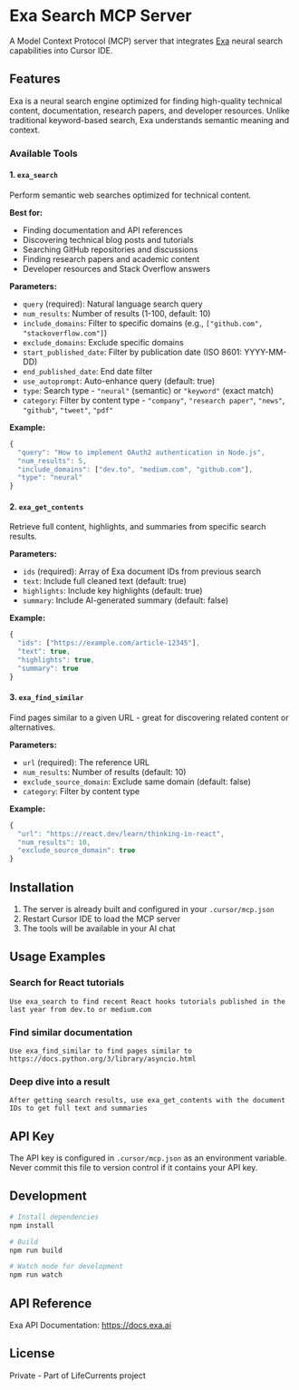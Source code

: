 # Exa Search MCP Server

A Model Context Protocol (MCP) server that integrates [Exa](https://exa.ai) neural search capabilities into Cursor IDE.

## Features

Exa is a neural search engine optimized for finding high-quality technical content, documentation, research papers, and developer resources. Unlike traditional keyword-based search, Exa understands semantic meaning and context.

### Available Tools

#### 1. `exa_search`
Perform semantic web searches optimized for technical content.

**Best for:**
- Finding documentation and API references
- Discovering technical blog posts and tutorials
- Searching GitHub repositories and discussions
- Finding research papers and academic content
- Developer resources and Stack Overflow answers

**Parameters:**
- `query` (required): Natural language search query
- `num_results`: Number of results (1-100, default: 10)
- `include_domains`: Filter to specific domains (e.g., `["github.com", "stackoverflow.com"]`)
- `exclude_domains`: Exclude specific domains
- `start_published_date`: Filter by publication date (ISO 8601: YYYY-MM-DD)
- `end_published_date`: End date filter
- `use_autoprompt`: Auto-enhance query (default: true)
- `type`: Search type - `"neural"` (semantic) or `"keyword"` (exact match)
- `category`: Filter by content type - `"company"`, `"research paper"`, `"news"`, `"github"`, `"tweet"`, `"pdf"`

**Example:**
```javascript
{
  "query": "How to implement OAuth2 authentication in Node.js",
  "num_results": 5,
  "include_domains": ["dev.to", "medium.com", "github.com"],
  "type": "neural"
}
```

#### 2. `exa_get_contents`
Retrieve full content, highlights, and summaries from specific search results.

**Parameters:**
- `ids` (required): Array of Exa document IDs from previous search
- `text`: Include full cleaned text (default: true)
- `highlights`: Include key highlights (default: true)
- `summary`: Include AI-generated summary (default: false)

**Example:**
```javascript
{
  "ids": ["https://example.com/article-12345"],
  "text": true,
  "highlights": true,
  "summary": true
}
```

#### 3. `exa_find_similar`
Find pages similar to a given URL - great for discovering related content or alternatives.

**Parameters:**
- `url` (required): The reference URL
- `num_results`: Number of results (default: 10)
- `exclude_source_domain`: Exclude same domain (default: false)
- `category`: Filter by content type

**Example:**
```javascript
{
  "url": "https://react.dev/learn/thinking-in-react",
  "num_results": 10,
  "exclude_source_domain": true
}
```

## Installation

1. The server is already built and configured in your `.cursor/mcp.json`
2. Restart Cursor IDE to load the MCP server
3. The tools will be available in your AI chat

## Usage Examples

### Search for React tutorials
```
Use exa_search to find recent React hooks tutorials published in the last year from dev.to or medium.com
```

### Find similar documentation
```
Use exa_find_similar to find pages similar to https://docs.python.org/3/library/asyncio.html
```

### Deep dive into a result
```
After getting search results, use exa_get_contents with the document IDs to get full text and summaries
```

## API Key

The API key is configured in `.cursor/mcp.json` as an environment variable. Never commit this file to version control if it contains your API key.

## Development

```bash
# Install dependencies
npm install

# Build
npm run build

# Watch mode for development
npm run watch
```

## API Reference

Exa API Documentation: https://docs.exa.ai

## License

Private - Part of LifeCurrents project



